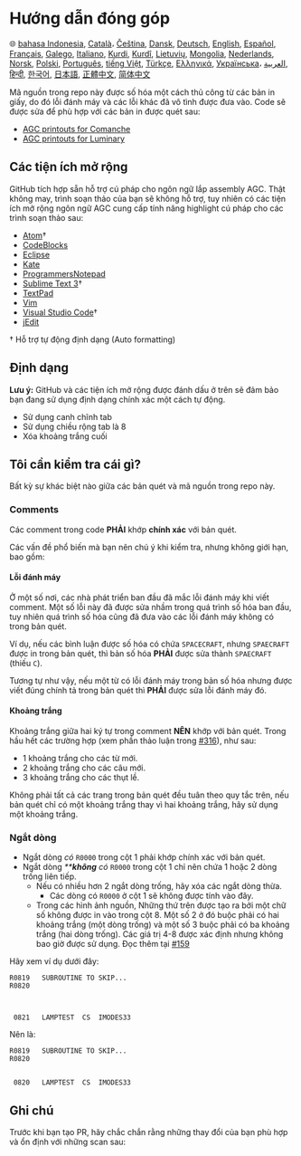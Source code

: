 # Hướng dẫn đóng góp

🌐
[bahasa Indonesia][ID],
[Català][CA]،
[Čeština][CZ],
[Dansk][DA],
[Deutsch][DE],
[English][EN],
[Español][ES],
[Français][FR],
[Galego][GL],
[Italiano][IT],
[Kurdi][KU],
[Kurdî][KU],
[Lietuvių][LT],
[Mongolia][MN],
[Nederlands][NL],
[Norsk][NO],
[Polski][PL],
[Português][PT_BR],
[tiếng Việt][VI],
[Türkçe][TR],
[Ελληνικά][GR],
[Українська][UK]،
[العربية][AR],
[हिन्दी][HI_IN],
[한국어][KO_KR],
[日本語][JA],
[正體中文][ZH_TW],
[简体中文][ZH_CN]

[AR]:CONTRIBUTING.ar.md
[CA]:CONTRIBUTING.ca.md
[CZ]:CONTRIBUTING.cz.md
[DA]:CONTRIBUTING.da.md
[DE]:CONTRIBUTING.de.md
[EN]:../CONTRIBUTING.md
[ES]:CONTRIBUTING.es.md
[FR]:CONTRIBUTING.fr.md
[GL]:CONTRIBUTING.gl.md
[GR]:CONTRIBUTING.gr.md
[HI_IN]:CONTRIBUTING.hi_in.md
[ID]:CONTRIBUTING.id.md
[IT]:CONTRIBUTING.it.md
[JA]:CONTRIBUTING.ja.md
[KO_KR]:CONTRIBUTING.ko_kr.md
[KU]:CONTRIBUTING.ku.md
[LT]:CONTRIBUTING.lt.md
[MN]:CONTRIBUTING.mn.md
[NL]:CONTRIBUTING.nl.md
[NO]:CONTRIBUTING.no.md
[PL]:CONTRIBUTING.pl.md
[PT_BR]:CONTRIBUTING.pt_br.md
[TR]:CONTRIBUTING.tr.md
[UK]:CONTRIBUTING.uk.md
[VI]:CONTRIBUTING.vi.md
[ZH_CN]:CONTRIBUTING.zh_cn.md
[ZH_TW]:CONTRIBUTING.zh_tw.md

Mã nguồn trong repo này được số hóa một cách thủ công từ các bản in giấy, do đó lỗi đánh máy và các lỗi khác đã vô tình được đưa vào. Code sẽ được sửa để phù hợp với các bản in được quét sau:

- [AGC printouts for Comanche][8]
- [AGC printouts for Luminary][9]

## Các tiện ích mở rộng

GitHub tích hợp sẵn hỗ trợ cú pháp cho ngôn ngữ lắp assembly AGC. Thật không may, trình soạn thảo của bạn sẽ không hỗ trợ, tuy nhiên có các tiện ích mở rộng ngôn ngữ AGC cung cấp tính năng highlight cú pháp cho các trình soạn thảo sau:

- [Atom][Atom]†
- [CodeBlocks][CodeBlocks]
- [Eclipse][Eclipse]
- [Kate][Kate]
- [ProgrammersNotepad][ProgrammersNotepad]
- [Sublime Text 3][Sublime Text]†
- [TextPad][TextPad]
- [Vim][Vim]
- [Visual Studio Code][VisualStudioCode]†
- [jEdit][jEdit]

† Hỗ trợ tự động định dạng (Auto formatting)

[Atom]: https://github.com/Alhadis/language-agc
[CodeBlocks]: https://github.com/virtualagc/virtualagc/tree/master/Contributed/SyntaxHighlight/CodeBlocks
[Eclipse]: https://github.com/virtualagc/virtualagc/tree/master/Contributed/SyntaxHighlight/Eclipse
[Kate]: https://github.com/virtualagc/virtualagc/tree/master/Contributed/SyntaxHighlight/Kate
[ProgrammersNotepad]: https://github.com/virtualagc/virtualagc/tree/master/Contributed/SyntaxHighlight/ProgrammersNotepad
[Sublime Text]: https://github.com/jimlawton/AGC-Assembly
[TextPad]: https://github.com/virtualagc/virtualagc/tree/master/Contributed/SyntaxHighlight/TextPad
[Vim]: https://github.com/wsdjeg/vim-assembly
[VisualStudioCode]: https://github.com/wopian/agc-assembly
[jEdit]: https://github.com/virtualagc/virtualagc/tree/master/Contributed/SyntaxHighlight/jEdit

## Định dạng

**Lưu ý:** GitHub và các tiện ích mở rộng được đánh dấu ở trên sẽ đảm bảo bạn đang sử dụng định dạng chính xác một cách tự động.

- Sử dụng canh chĩnh tab
- Sử dụng chiều rộng tab là 8
- Xóa khoảng trắng cuối

## Tôi cần kiểm tra cái gì?

Bất kỳ sự khác biệt nào giữa các bản quét và mã nguồn trong repo này.

### Comments

Các comment trong code **PHẢI** khớp **chính xác** với bản quét.

Các vấn đề phổ biến mà bạn nên chú ý khi kiểm tra, nhưng không giới hạn, bao gồm:

#### Lỗi đánh máy

Ở một số nơi, các nhà phát triển ban đầu đã mắc lỗi đánh máy khi viết comment. Một số lỗi này đã được sửa nhầm trong quá trình số hóa ban đầu, tuy nhiên quá trình số hóa cũng đã đưa vào các lỗi đánh máy không có trong bản quét.

Ví dụ, nếu các bình luận được số hóa có chứa `SPACECRAFT`, nhưng `SPAECRAFT` được in trong bản quét, thì bản số hóa **PHẢI** được sửa thành `SPAECRAFT` (thiếu `C`).

Tương tự như vậy, nếu một từ có lỗi đánh máy trong bản số hóa nhưng được viết đúng chính tả trong bản quét thì **PHẢI** được sửa lỗi đánh máy đó.

#### Khoảng trắng

Khoảng trắng giữa hai ký tự trong comment **NÊN** khớp với bản quét. Trong hầu hết các trường hợp (xem phần thảo luận trong [#316][10]), như sau:

- 1 khoảng trắng cho các từ mới.
- 2 khoảng trắng cho các câu mới.
- 3 khoảng trắng cho các thụt lề.

Không phải tất cả các trang trong bản quét đều tuân theo quy tắc trên, nếu bản quét chỉ có một khoảng trắng  thay vì hai khoảng trắng, hãy sử dụng một khoảng trắng.

### Ngắt dòng

- Ngắt dòng _có_ `R0000` trong cột 1 phải khớp chính xác với bản quét.
- Ngắt dòng _\*\***không** có_ `R0000` trong cột 1 chỉ nên chứa 1 hoặc 2 dòng trống liên tiếp.
  - Nếu có nhiều hơn 2 ngắt dòng trống, hãy xóa các ngắt dòng thừa.
    - Các dòng có `R0000` ở cột 1 sẽ không được tính vào đây.
  - Trong các hình ảnh nguồn, Những thứ trên được tạo ra bởi một chữ số không được in vào trong cột 8. Một số 2 ở đó buộc phải có hai khoảng trắng (một dòng trống) và một số 3 buộc phải có ba khoảng trắng (hai dòng trống). Các giá trị 4-8 được xác định nhưng không bao giờ được sử dụng. Đọc thêm tại [#159][7]

Hãy xem ví dụ dưới đây:

```plain
R0819   SUBROUTINE TO SKIP...
R0820



 0821   LAMPTEST  CS  IMODES33
```

Nên là:

```plain
R0819   SUBROUTINE TO SKIP...
R0820


 0820   LAMPTEST  CS  IMODES33
```

## Ghi chú

Trước khi bạn tạo PR, hãy chắc chắn rằng những thay đổi của bạn phù hợp và ổn định với những scan sau:

[0]: https://github.com/chrislgarry/Apollo-11/pull/new/master
[1]: http://www.ibiblio.org/apollo/ScansForConversion/Luminary099/
[2]: http://www.ibiblio.org/apollo/ScansForConversion/Comanche055/
[6]: https://github.com/wopian/agc-assembly#user-settings
[7]: https://github.com/chrislgarry/Apollo-11/issues/159
[8]: http://www.ibiblio.org/apollo/ScansForConversion/Comanche055/
[9]: http://www.ibiblio.org/apollo/ScansForConversion/Luminary099/
[10]: https://github.com/chrislgarry/Apollo-11/pull/316#pullrequestreview-102892741
